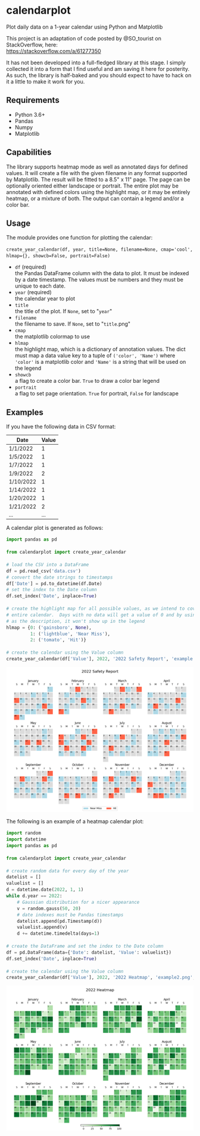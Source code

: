 # calendarplot
Plot daily data on a 1-year calendar using Python and Matplotlib

This project is an adaptation of code posted by @SO_tourist on StackOverflow,
here:  
https://stackoverflow.com/a/61277350

It has not been developed into a full-fledged library at this stage.  I simply
collected it into a form that I find useful and am saving it here for posterity.
As such, the library is half-baked and you should expect to have to hack on it
a little to make it work for you.

## Requirements

- Python 3.6+
- Pandas
- Numpy
- Matplotlib

## Capabilities

The library supports heatmap mode as well as annotated days for defined values.
It will create a file with the given filename in any format supported by
Matplotlib.  The result will be fitted to a 8.5" x 11" page.  The page can be
optionally oriented either landscape or portrait.  The entire plot may be
annotated with defined colors using the highlight map, or it may be entirely
heatmap, or a mixture of both.  The output can contain a legend and/or a color
bar.

## Usage

The module provides one function for plotting the calendar:

`create_year_calendar(df, year, title=None, filename=None, cmap='cool', hlmap={}, showcb=False, portrait=False)`

- `df` (required)  
  the Pandas DataFrame column with the data to plot.  It must be indexed by a
  date timestamp.  The values must be numbers and they must be unique to each
  date.
- `year` (required)  
  the calendar year to plot
- `title`  
  the title of the plot.  If `None`, set to "`year`"
- `filename`  
  the filename to save.  If `None`, set to "`title`.png"
- `cmap`  
  the matplotlib colormap to use
- `hlmap`  
  the highlight map, which is a dictionary of annotation values.  The dict must
  map a data value key to a tuple of `('color', 'Name')` where `'color'` is a
  matplotlib color and `'Name'` is a string that will be used on the legend
- `showcb`  
  a flag to create a color bar.  `True` to draw a color bar legend
- `portrait`  
  a flag to set page orientation. `True` for portrait, `False` for landscape

## Examples

If you have the following data in CSV format:  

Date       | Value
---------- | -----
1/1/2022   | 1
1/5/2022   | 1
1/7/2022   | 1
1/9/2022   | 2
1/10/2022  | 1
1/14/2022  | 1
1/20/2022  | 1
1/21/2022  | 2
...        | ...

A calendar plot is generated as follows:

```python
import pandas as pd

from calendarplot import create_year_calendar

# load the CSV into a DataFrame
df = pd.read_csv('data.csv')
# convert the date strings to timestamps
df['Date'] = pd.to_datetime(df.Date)
# set the index to the Date column
df.set_index('Date', inplace=True)

# create the highlight map for all possible values, as we intend to cover the
# entire calendar.  Days with no data will get a value of 0 and by using None
# as the description, it won't show up in the legend
hlmap = {0: ('gainsboro', None),
         1: ('lightblue', 'Near Miss'),
         2: ('tomato', 'Hit')}

# create the calendar using the Value column
create_year_calendar(df['Value'], 2022, '2022 Safety Report', 'example.png', hlmap=hlmap)
```

![example plot](example.png)

The following is an example of a heatmap calendar plot:

```python
import random
import datetime
import pandas as pd

from calendarplot import create_year_calendar

# create random data for every day of the year
datelist = []
valuelist = []
d = datetime.date(2022, 1, 1)
while d.year == 2022:
    # Gaussian distribution for a nicer appearance
    v = random.gauss(50, 20)
    # date indexes must be Pandas timestamps
    datelist.append(pd.Timestamp(d))
    valuelist.append(v)
    d += datetime.timedelta(days=1)

# create the DataFrame and set the index to the Date column
df = pd.DataFrame(data={'Date': datelist, 'Value': valuelist})
df.set_index('Date', inplace=True)

# create the calendar using the Value column
create_year_calendar(df['Value'], 2022, '2022 Heatmap', 'example2.png', cmap='Greens', showcb=True)
```

![example plot](example2.png)
